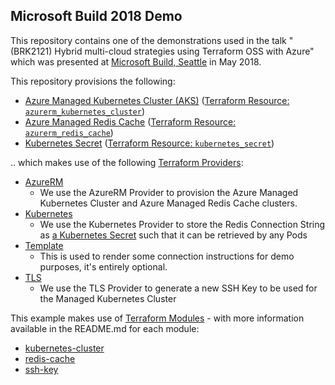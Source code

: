 ## Microsoft Build 2018 Demo

This repository contains one of the demonstrations used in the talk "(BRK2121) Hybrid multi-cloud strategies using Terraform OSS with Azure" which was presented at [Microsoft Build, Seattle](https://www.microsoft.com/en-us/build) in May 2018.

This repository provisions the following:

- [Azure Managed Kubernetes Cluster (AKS)](https://azure.microsoft.com/en-us/services/container-service/) ([Terraform Resource: `azurerm_kubernetes_cluster`](https://www.terraform.io/docs/providers/azurerm/r/kubernetes_cluster.html))
- [Azure Managed Redis Cache](https://azure.microsoft.com/en-us/services/cache/) ([Terraform Resource: `azurerm_redis_cache`](https://www.terraform.io/docs/providers/azurerm/r/redis_cache.html))
- [Kubernetes Secret](https://kubernetes.io/docs/concepts/configuration/secret/) ([Terraform Resource: `kubernetes_secret`](https://www.terraform.io/docs/providers/kubernetes/r/secret.html))

.. which makes use of the following [Terraform Providers](https://www.terraform.io/docs/providers/index.html):

- [AzureRM](https://www.terraform.io/docs/providers/azurerm/index.html)
  * We use the AzureRM Provider to provision the Azure Managed Kubernetes Cluster and Azure Managed Redis Cache clusters.
- [Kubernetes](https://www.terraform.io/docs/providers/kubernetes/index.html)
  * We use the Kubernetes Provider to store the Redis Connection String as [a Kubernetes Secret](https://www.terraform.io/docs/providers/kubernetes/r/secret.html) such that it can be retrieved by any Pods
- [Template](https://www.terraform.io/docs/providers/template/index.html)
  * This is used to render some connection instructions for demo purposes, it's entirely optional.
- [TLS](https://www.terraform.io/docs/providers/template/index.html)
  * We use the TLS Provider to generate a new SSH Key to be used for the Managed Kubernetes Cluster

This example makes use of [Terraform Modules](https://www.terraform.io/docs/modules/index.html) - with more information available in the README.md for each module:

- [kubernetes-cluster](./modules/kubernetes-cluster)
- [redis-cache](./modules/redis-cache)
- [ssh-key](./modules/ssh-key)
